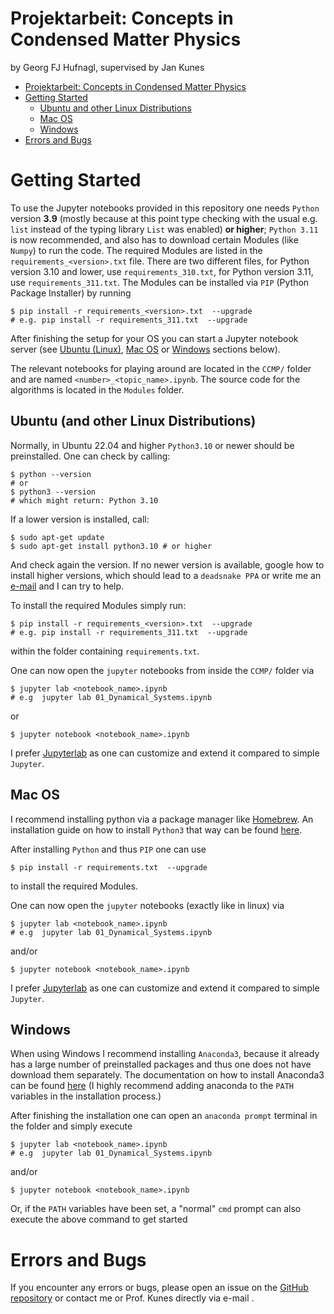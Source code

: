# Projektarbeit: Concepts in Condensed Matter Physics

by Georg FJ Hufnagl, supervised by Jan Kunes

<!-- TOC -->

-   [Projektarbeit: Concepts in Condensed Matter Physics](#projektarbeit-concepts-in-condensed-matter-physics)
-   [Getting Started](#getting-started)
    -   [Ubuntu and other Linux Distributions](#ubuntu-and-other-linux-distributions)
    -   [Mac OS](#mac-os)
    -   [Windows](#windows)
-   [Errors and Bugs](#errors-and-bugs)

<!-- /TOC -->

# Getting Started

To use the Jupyter notebooks provided in this repository one needs `Python` version **3.9** (mostly because at this point type checking with the usual e.g. `list` instead of the typing library `List` was enabled) **or higher**; `Python 3.11` is now recommended, and also has to download certain Modules (like `Numpy`) to run the code. The required Modules are listed in the `requirements_<version>.txt` file. There are two different files, for Python version 3.10 and lower, use `requirements_310.txt`, for Python version 3.11, use `requirements_311.txt`. The Modules can be installed via `PIP` (Python Package Installer) by running

    $ pip install -r requirements_<version>.txt  --upgrade
    # e.g. pip install -r requirements_311.txt  --upgrade

After finishing the setup for your OS you can start a Jupyter notebook server (see [Ubuntu (Linux)](#ubuntu-linux), [Mac OS](#mac-os) or [Windows](#windows) sections below).

The relevant notebooks for playing around are located in the `CCMP/` folder and are named `<number>_<topic_name>.ipynb`. The source code for the algorithms is located in the `Modules` folder.

## Ubuntu (and other Linux Distributions)

Normally, in Ubuntu 22.04 and higher `Python3.10` or newer should be preinstalled. One can check by calling:

    $ python --version
    # or
    $ python3 --version
    # which might return: Python 3.10

If a lower version is installed, call:

    $ sudo apt-get update
    $ sudo apt-get install python3.10 # or higher

And check again the version. If no newer version is available, google how to install higher versions, which should lead to a `deadsnake PPA` or write me an [e-mail](https://github.com/Georg912/Projektarbeit_Kunes/issues) and I can try to help.

To install the required Modules simply run:

    $ pip install -r requirements_<version>.txt  --upgrade
    # e.g. pip install -r requirements_311.txt  --upgrade

within the folder containing `requirements.txt`.

One can now open the `jupyter` notebooks from inside the `CCMP/` folder via

    $ jupyter lab <notebook_name>.ipynb
    # e.g  jupyter lab 01_Dynamical_Systems.ipynb

or

    $ jupyter notebook <notebook_name>.ipynb

I prefer [Jupyterlab](https://jupyterlab.readthedocs.io/en/stable/) as one can customize and extend it compared to simple `Jupyter`.

## Mac OS

I recommend installing python via a package manager like [Homebrew](https://brew.sh/). An installation guide on how to install `Python3` that way can be found [here](https://docs.python-guide.org/starting/install3/osx/).

After installing `Python` and thus `PIP` one can use

    $ pip install -r requirements.txt  --upgrade

to install the required Modules.

One can now open the `jupyter` notebooks (exactly like in linux) via

    $ jupyter lab <notebook_name>.ipynb
    # e.g  jupyter lab 01_Dynamical_Systems.ipynb

and/or

    $ jupyter notebook <notebook_name>.ipynb

I prefer [Jupyterlab](https://jupyterlab.readthedocs.io/en/stable/) as one can customize and extend it compared to simple `Jupyter`.

## Windows

When using Windows I recommend installing `Anaconda3`, because it already has a large number of preinstalled packages and thus one does not have download them separately. The documentation on how to install Anaconda3 can be found [here](https://docs.anaconda.com/anaconda/install/windows/) (I highly recommend adding anaconda to the `PATH` variables in the installation process.)

After finishing the installation one can open an `anaconda prompt` terminal in the folder and simply execute

    $ jupyter lab <notebook_name>.ipynb
    # e.g  jupyter lab 01_Dynamical_Systems.ipynb

and/or

    $ jupyter notebook <notebook_name>.ipynb

Or, if the `PATH` variables have been set, a "normal" `cmd` prompt can also execute the above command to get started

# Errors and Bugs

If you encounter any errors or bugs, please open an issue on the [GitHub repository](https://github.com/Georg912/Projektarbeit_Kunes/issues) or contact me or Prof. Kunes directly via e-mail .
